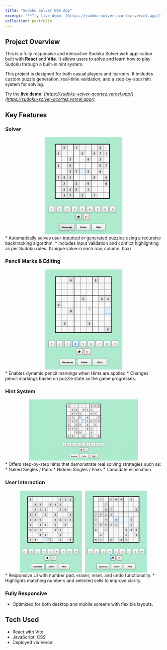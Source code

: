 ```yaml
---
title: "Sudoku Solver Web App"
excerpt: "**Try live demo: [https://sudoku-solver-acortez.vercel.app/](https://sudoku-solver-acortez.vercel.app/)**<br />Fully responsive and interactive Sudoku Solver web application built with React and Vite. It allows users to generate or input a puzzle to learn Sudoku through a built-in hint system. [*repo*](https://github.com/acortez1003/sudoku-solver)<br /><img src='/images/sudoku_solver.png' style='display: block; margin: 0 auto; max-width: 100%; width: 300px; height: auto;'><br />"
collection: portfolio
---
```


## Project Overview
This is a fully responsive and interactive Sudoku Solver web application built with **React** and **Vite**. It allows users to solve and learn how to play Sudoku through a built-in hint system.

This project is designed for both casual players and learners. It includes custom puzzle generation, real-time validation, and a step-by-step hint system for solving.

Try the **live demo**: _[https://sudoku-solver-acortez.vercel.app/](https://sudoku-solver-acortez.vercel.app/)_

## Key Features

### Solver
<div style="text-align: center;">
  <img src='/images/sudoku_generate.gif' style="width: 250px; height: auto;" />
</div>
* Automatically solves user-inputted or generated puzzles using a recursive backtracking algorithm.
* Includes input validation and conflict highlighting as per Sudoku rules. (Unique value in each row, column, box)

### Pencil Marks & Editing
<div style="text-align: center;">
  <img src='/images/sudoku_conflict.gif' style="width: 250px; height: auto;" />
</div>
* Enables dynamic pencil markings when Hints are applied  
* Changes pencil markings based on puzzle state as the game progresses.

### Hint System
<div style="text-align: center;">
  <img src='/images/sudoku_hint.gif' style="width: 350px; height: auto;" />
</div>
* Offers step-by-step hints that demonstrate real solving strategies such as:
    * Naked Singles / Pairs
    * Hidden Singles / Pairs
    * Candidate elimination

### User Interaction
<div style="display: flex; justify-content: center; gap: 10px; flex-wrap: wrap;">
  <img src='/images/sudoku_match.gif' style="width: 200px; height: auto;" />
  <img src='/images/sudoku_erase.gif' style="width: 200px; height: auto;" />
</div>
* Responsive UI with number pad, eraser, reset, and undo functionality.  
* Highlights matching numbers and selected cells to improve clarity.

### Fully Responsive
* Optimized for both desktop and mobile screens with flexible layouts.

## Tech Used
* React with Vite
* JavaScript, CSS
* Deployed via Vercel
